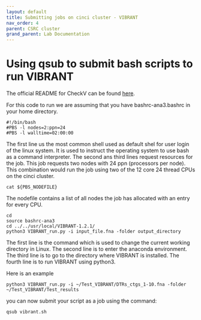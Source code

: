 ```yaml
---
layout: default
title: Submitting jobs on cinci cluster - VIBRANT 
nav_order: 4
parent: CSRC cluster
grand_parent: Lab Documentation
---
```


# Using qsub to submit bash scripts to run VIBRANT

The official README for CheckV can be found [here](https://github.com/AnantharamanLab/VIBRANT).

For this code to run we are assuming that you have bashrc-ana3.bashrc in your home directory.

~~~
#!/bin/bash
#PBS -l nodes=2:ppn=24
#PBS -l walltime=02:00:00
~~~

The first line us the most common shell used as default shel for user login of the linux system. It is used to instruct the operating system to use bash as a command interpreter. The second ans third lines request resources for the job. This job requests two nodes with 24 ppn (processors per node). This combination would run the job using two of the 12 core 24 thread CPUs on the cinci cluster.

~~~
cat ${PBS_NODEFILE} 
~~~
The nodefile contains a list of all nodes the job has allocated with an entry for every CPU.

~~~
cd 
source bashrc-ana3
cd ../../usr/local/VIBRANT-1.2.1/
python3 VIBRANT_run.py -i input_file.fna -folder output_directory
~~~
The first line is the command which is used to change the current working directory in Linux. The second line is to enter the anaconda environment. The third line is to go to the directory where VIBRANT is installed. The fourth line is to run VIBRANT using python3.

Here is an example
~~~
python3 VIBRANT_run.py -i ~/Test_VIBRANT/DTRs_ctgs_1-10.fna -folder ~/Test_VIBRANT/Test_results
~~~

you can now submit your script as a job using the command:

~~~
qsub vibrant.sh
~~~


